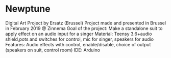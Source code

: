 # Newptune
Digital Art Project by Ersatz (Brussel)
Project made and presented in Brussel in February 2019 @ Zinnema
Goal of the project: Make a standalone suit to apply effect on an audio input for a singer
Material: Teensy 3.6+audio shield,pots and switches for control, mic for singer, speakers for audio
Features: Audio effects with control, enable/disable, choice of output (speakers on suit, control room)
IDE: Arduino
